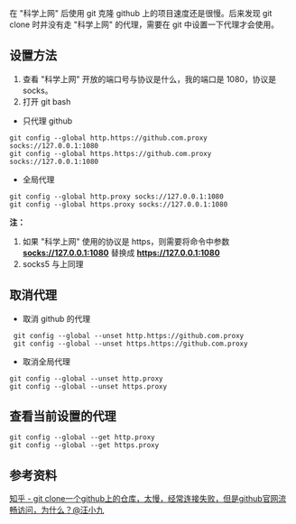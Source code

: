 在 "科学上网" 后使用 git 克隆 github 上的项目速度还是很慢。后来发现 git
clone 时并没有走 "科学上网" 的代理，需要在 git 中设置一下代理才会使用。

## 设置方法
1.  查看 "科学上网" 开放的端口号与协议是什么，我的端口是 1080，协议是 socks。
2.  打开 git bash
  - 只代理 github
``` shell
git config --global http.https://github.com.proxy socks://127.0.0.1:1080
git config --global https.https://github.com.proxy socks://127.0.0.1:1080
```
  - 全局代理
``` shell
git config --global http.proxy socks://127.0.0.1:1080
git config --global https.proxy socks://127.0.0.1:1080
```
**注：**

1.  如果 "科学上网" 使用的协议是 https，则需要将命令中参数  **[socks://127.0.0.1:1080](socks://127.0.0.1:1080)** 替换成 **<https://127.0.0.1:1080>**
2.  socks5 与上同理

## 取消代理
- 取消 github 的代理
``` shell
 git config --global --unset http.https://github.com.proxy
 git config --global --unset https.https://github.com.proxy
``` 
-   取消全局代理
``` shell
git config --global --unset http.proxy
git config --global --unset https.proxy
``` 
## 查看当前设置的代理
``` shell
git config --global --get http.proxy
git config --global --get https.proxy
``` 
## 参考资料
[知乎 - git clone一个github上的仓库，太慢，经常连接失败，但是github官网流畅访问，为什么？@汪小九](https://www.zhihu.com/question/27159393)
